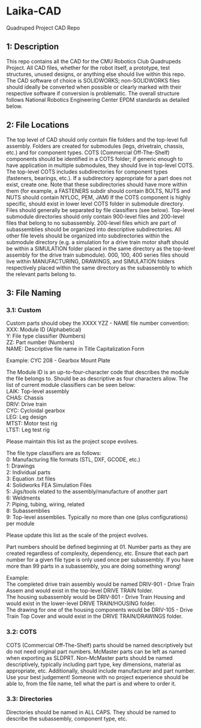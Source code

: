 # Laika-CAD
 Quadruped Project CAD Repo

## 1: Description
This repo contains all the CAD for the CMU Robotics Club Quadrupeds Project. All CAD files, whether for the robot itself, a prototype, test structures, unused designs, or anything else should live within this repo. The CAD software of choice is SOLIDWORKS; non-SOLIDWORKS files should ideally be converted when possible or clearly marked with their respective software if conversion is problematic. The overall structure follows National Robotics Engineering Center EPDM standards as detailed below.

## 2: File Locations
The top level of CAD should only contain file folders and the top-level full assembly. Folders are created for submodules (legs, drivetrain, chassis, etc.) and for component types. COTS (Commercial Off-The-Shelf) components should be identified in a COTS folder; if generic enough to have application in multiple submodules, they should live in top-level COTS. The top-level COTS includes subdirectories for component types (fasteners, bearings, etc.). If a subdirectory appropriate for a part does not exist, create one. Note that these subdirectories should have more within them (for example, a FASTENERS subdir should contain BOLTS, NUTS and NUTS should contain NYLOC, PEM, JAM) If the COTS component is highly specific, should exist in lower level COTS folder in submodule directory. Files should generally be separated by file classifiers (see below). Top-level submodule directories should only contain 900-level files and 200-level files that belong to no subassembly. 200-level files which are part of subassemblies should be organized into descriptive subdirectories. All other file levels should be organized into subdirectories within the submodule directory (e.g. a simulation for a drive train motor shaft should be within a SIMULATION folder placed in the same directory as the top-level assembly for the drive train submodule). 000, 100, 400 series files should live within MANUFACTURING, DRAWINGS, and SIMULATION folders respectively placed within the same directory as the subassembly to which the relevant parts belong to.

## 3: File Naming
### 3.1: Custom
Custom parts should obey the XXXX YZZ - NAME file number convention:  
XXX: Module ID (Alphabetical)   
Y: File type classifier (Numbers)   
ZZ: Part number (Numbers)   
NAME: Descriptive file name in Title Capitalization Form     

Example:
CYC 208 - Gearbox Mount Plate

The Module ID is an up-to-four-character code that describes the module the file belongs to. Should be as descriptive as four characters allow. The list of current module classifiers can be seen below:  
LAIK: Top-level assembly  
CHAS: Chassis  
DRIV: Drive train  
CYC: Cycloidal gearbox  
LEG: Leg design  
MTST: Motor test rig  
LTST: Leg test rig  

Please maintain this list as the project scope evolves.

The file type classifiers are as follows:  
0: Manufacturing file formats (STL, DXF, GCODE, etc.)  
1: Drawings  
2: Individual parts  
3: Equation .txt files  
4: Solidworks FEA Simulation Files  
5: Jigs/tools related to the assembly/manufacture of another part  
6: Weldments  
7: Piping, tubing, wiring, related  
8: Subassemblies  
9: Top-level assemblies. Typically no more than one (plus configurations) per module  

Please update this list as the scale of the project evolves.  

Part numbers should be defined beginning at 01. Number parts as they are created regardless of complexity, dependency, etc. Ensure that each part number for a given file type is only used once per subassembly. If you have more than 99 parts in a subassembly, you are doing something wrong!

Example:  
The completed drive train assembly would be named DRIV-901 - Drive Train Assem and would exist in the top-level DRIVE TRAIN folder.  
The housing subassembly would be DRIV-801 - Drive Train Housing and would exist in the lower-level DRIVE TRAIN/HOUSING folder.  
The drawing for one of the housing components would be DRIV-105 - Drive Train Top Cover and would exist in the DRIVE TRAIN/DRAWINGS folder.

### 3.2: COTS
COTS (Commercial Off-The-Shelf) parts should be named descriptively but do not need original part numbers. McMaster parts can be left as named when exporting as SLDPRT. Non-McMaster parts should be named descriptively, typically including part type, key dimensions, material as appropriate, etc. Additionally, should include manufacturer and part number. Use your best judgement! Someone with no project experience should be able to, from the file name, tell what the part is and where to order it.

### 3.3: Directories

Directories should be named in ALL CAPS. They should be named to describe the subassembly, component type, etc. 
